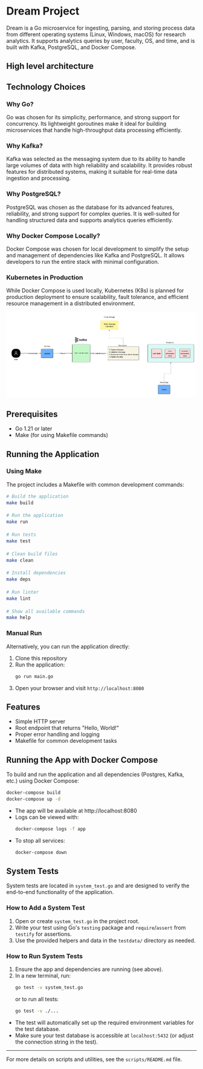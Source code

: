 # Dream Project

Dream is a Go microservice for ingesting, parsing, and storing process data from different operating systems (Linux, Windows, macOS) for research analytics. It supports analytics queries by user, faculty, OS, and time, and is built with Kafka, PostgreSQL, and Docker Compose.

## High level architecture

## Technology Choices

### Why Go?
Go was chosen for its simplicity, performance, and strong support for concurrency. Its lightweight goroutines make it ideal for building microservices that handle high-throughput data processing efficiently.

### Why Kafka?
Kafka was selected as the messaging system due to its ability to handle large volumes of data with high reliability and scalability. It provides robust features for distributed systems, making it suitable for real-time data ingestion and processing.

### Why PostgreSQL?
PostgreSQL was chosen as the database for its advanced features, reliability, and strong support for complex queries. It is well-suited for handling structured data and supports analytics queries efficiently.

### Why Docker Compose Locally?
Docker Compose was chosen for local development to simplify the setup and management of dependencies like Kafka and PostgreSQL. It allows developers to run the entire stack with minimal configuration.

### Kubernetes in Production
While Docker Compose is used locally, Kubernetes (K8s) is planned for production deployment to ensure scalability, fault tolerance, and efficient resource management in a distributed environment.

![Image description](img/Arch.png)


## Prerequisites

- Go 1.21 or later
- Make (for using Makefile commands)

## Running the Application

### Using Make

The project includes a Makefile with common development commands:

```bash
# Build the application
make build

# Run the application
make run

# Run tests
make test

# Clean build files
make clean

# Install dependencies
make deps

# Run linter
make lint

# Show all available commands
make help
```

### Manual Run

Alternatively, you can run the application directly:

1. Clone this repository
2. Run the application:
   ```bash
   go run main.go
   ```
3. Open your browser and visit `http://localhost:8080`

## Features

- Simple HTTP server
- Root endpoint that returns "Hello, World!"
- Proper error handling and logging
- Makefile for common development tasks

## Running the App with Docker Compose

To build and run the application and all dependencies (Postgres, Kafka, etc.) using Docker Compose:

```sh
docker-compose build
docker-compose up -d
```

- The app will be available at http://localhost:8080
- Logs can be viewed with:
  ```sh
  docker-compose logs -f app
  ```
- To stop all services:
  ```sh
  docker-compose down
  ```

## System Tests

System tests are located in `system_test.go` and are designed to verify the end-to-end functionality of the application.

### How to Add a System Test
1. Open or create `system_test.go` in the project root.
2. Write your test using Go's `testing` package and `require`/`assert` from `testify` for assertions.
3. Use the provided helpers and data in the `testdata/` directory as needed.

### How to Run System Tests

1. Ensure the app and dependencies are running (see above).
2. In a new terminal, run:
   ```sh
   go test -v system_test.go
   ```
   or to run all tests:
   ```sh
   go test -v ./...
   ```

- The test will automatically set up the required environment variables for the test database.
- Make sure your test database is accessible at `localhost:5432` (or adjust the connection string in the test).

---

For more details on scripts and utilities, see the `scripts/README.md` file. 